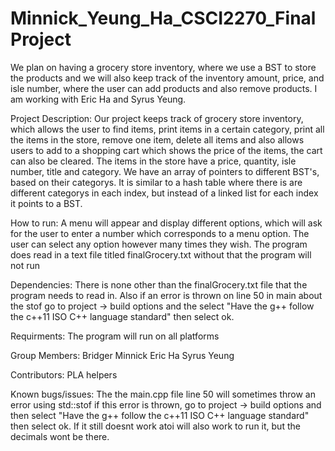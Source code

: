 # Minnick_Yeung_Ha_CSCI2270_FinalProject
We plan on having a grocery store inventory, where we use a BST to store the products and we will also keep track of the inventory amount, price, and isle number, where the user can add products and also remove products. I am working with Eric Ha and Syrus Yeung.

Project Description:
Our project keeps track of grocery store inventory, which allows the user
to find items, print items in a certain category, print all the items in the
store, remove one item, delete all items and also allows users to add to a 
shopping cart which shows the price of the items, the cart can also be cleared.
The items in the store have a price, quantity, isle number, title and category.
We have an array of pointers to different BST's, based on their categorys.
It is similar to a hash table where there is are different categorys in 
each index, but instead of a linked list for each index it points to a BST.

How to run:
A menu will appear and display different options, which will ask for the 
user to enter a number which corresponds to a menu option. The user can select
any option however many times they wish. The program does read in a text file
titled finalGrocery.txt without that the program will not run

Dependencies:
There is none other than the finalGrocery.txt file that the program needs to
read in. Also if an error is thrown on line 50 in main about the stof go
to project -> build options and the select "Have the g++ follow the c++11 ISO
C++ language standard" then select ok. 

Requirments:
The program will run on all platforms

Group Members:
Bridger Minnick
Eric Ha
Syrus Yeung

Contributors:
PLA helpers

Known bugs/issues:
The the main.cpp file line 50 will sometimes throw an error using std::stof
if this error is thrown, go to project -> build options and then
select "Have the g++ follow the c++11 ISO C++ language standard" 
then select ok. If it still doesnt
work atoi will also work to run it, but the decimals wont be there.

 

